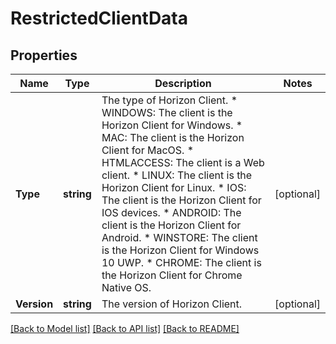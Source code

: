 # RestrictedClientData

## Properties

Name | Type | Description | Notes
------------ | ------------- | ------------- | -------------
**Type** | **string** | The type of Horizon Client. * WINDOWS: The client is the Horizon Client for Windows. * MAC: The client is the Horizon Client for MacOS. * HTMLACCESS: The client is a Web client. * LINUX: The client is the Horizon Client for Linux. * IOS: The client is the Horizon Client for IOS devices. * ANDROID: The client is the Horizon Client for Android. * WINSTORE: The client is the Horizon Client for Windows 10 UWP. * CHROME: The client is the Horizon Client for Chrome Native OS. | [optional] 
**Version** | **string** | The version of Horizon Client. | [optional] 

[[Back to Model list]](../README.md#documentation-for-models) [[Back to API list]](../README.md#documentation-for-api-endpoints) [[Back to README]](../README.md)


